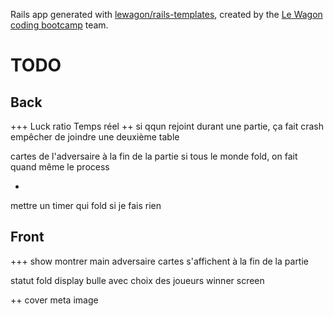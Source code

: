 Rails app generated with [lewagon/rails-templates](https://github.com/lewagon/rails-templates), created by the [Le Wagon coding bootcamp](https://www.lewagon.com) team.
# TODO
## Back
+++
Luck ratio
Temps réel
++
si qqun rejoint durant une partie, ça fait crash
empêcher de joindre une deuxième table


cartes de l'adversaire à la fin de la partie
si tous le monde fold, on fait quand même le process

-
mettre un timer qui fold si je fais rien

## Front
+++ show
montrer main adversaire
cartes s'affichent à la fin de la partie

statut fold
display bulle avec choix des joueurs
winner screen


++
cover meta image
